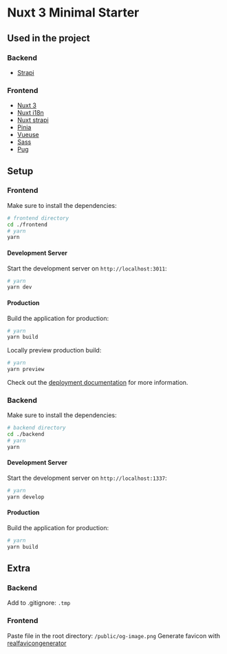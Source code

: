 # Nuxt 3 Minimal Starter

## Used in the project

### Backend
- [Strapi](https://docs.strapi.io/dev-docs/quick-start)

### Frontend
- [Nuxt 3](https://nuxt.com/docs/getting-started/introduction)
- [Nuxt i18n](https://i18n.nuxtjs.org/)
- [Nuxt strapi](https://strapi.nuxtjs.org/usage)
- [Pinia](https://pinia.vuejs.org/getting-started.html)
- [Vueuse](https://vueuse.org/functions.html)
- [Sass](https://sass-lang.com/documentation/syntax/)
- [Pug](https://pugjs.org/api/getting-started.html)

## Setup
### Frontend
Make sure to install the dependencies:

```bash
# frontend directory
cd ./frontend
# yarn
yarn
```

#### Development Server

Start the development server on `http://localhost:3011`:

```bash
# yarn
yarn dev
```

#### Production

Build the application for production:

```bash
# yarn
yarn build
```

Locally preview production build:

```bash
# yarn
yarn preview
```

Check out the [deployment documentation](https://nuxt.com/docs/getting-started/deployment) for more information.


### Backend

Make sure to install the dependencies:
```bash
# backend directory
cd ./backend
# yarn
yarn
```
#### Development Server

Start the development server on `http://localhost:1337`:

```bash
# yarn
yarn develop
```

#### Production

Build the application for production:

```bash
# yarn
yarn build
```

## Extra
### Backend
Add to .gitignore: `.tmp`

### Frontend
Paste file in the root directory: `/public/og-image.png`
Generate favicon with [realfavicongenerator](https://realfavicongenerator.net/)
